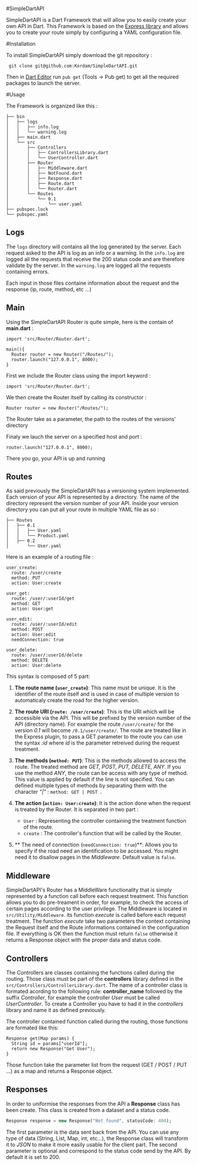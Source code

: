 #SimpleDartAPI

SimpleDartAPI is a Dart Framework that will allow you to easily create your own API in Dart.
This Framework is based on the [Express library](https://github.com/dartist/express) and allows you to create your route simply by configuring a YAML configuration file.

#Installation

To install SimpleDartAPI simply download the git repository :
```
 git clone git@github.com:Kordam/SimpleDartAPI.git
```
Then in [Dart Editor](https://www.dartlang.org/tools/editor/) run `pub get` (Tools -> Pub get) to get all the required packages to launch the server.

#Usage

The Framework is organized like this :

```
├── bin
│   ├── logs
│   │   ├── info.log
│   │   └── warning.log
│   ├── main.dart
│   └── src
│       ├── Controllers
│       │   ├── ControllersLibrary.dart
│       │   └── UserController.dart
│       ├── Router
│       │   ├── Middleware.dart
│       │   ├── NotFound.dart
│       │   ├── Response.dart
│       │   ├── Route.dart
│       │   └── Router.dart
│       └── Routes
│           └── 0.1
│               └── user.yaml
├── pubspec.lock
└── pubspec.yaml

```

## Logs

The `logs` directory will contains all the log generated by the server. Each request asked to the API is log as an info or a warning.
In the `info.log` are logged all the requests that receive the 200 status code and are therefore validate by the server.
In the `warning.log` are logged all the requests containing errors.

Each input in those files containe information about the request and the response (ip, route, method, etc ...)

## Main

Using the SimpleDartAPI Router is quite simple, here is the contain of **main.dart** :

```
import 'src/Router/Router.dart';

main(){
  Router router = new Router("/Routes/");
  router.launch("127.0.0.1", 8000);
}
```

First we include the Router class using the import keyword :
```
import 'src/Router/Router.dart';
```

We then create the Router itself by calling its constructor :
```
Router router = new Router("/Routes/");
```
The Router take as a parameter, the path to the routes of the versions' directory

Finaly we lauch the server on a specified host and port :
```
router.launch("127.0.0.1", 8000);
```

There you go, your API is up and running

## Routes

As said previously the SimpleDartAPI has a versioning system implemented.
Each version of your API is represented by a directory. The name of the directory represent the version number of your API.
Inside your version directory you can put all your route in multiple YAML file as so :

```
├── Routes
│   ├── 0.1
│   │   ├── User.yaml
│   │   └── Product.yaml
│   ├── 0.2
│       └── User.yaml
```

Here is an example of a routing file :
```
user_create:
  route: /user/create
  method: PUT
  action: User:create

user_get:
  route: /user/:userId/get
  method: GET
  action: User:get

user_edit:
  route: /user/:userId/edit
  method: POST
  action: User:edit
  needConnection: true

user_delete:
  route: /user/:userId/delete
  method: DELETE
  action: User:delete
```

This syntax is composed of 5 part:

1. **The route name (`user_create`)**: This name must be unique. It is the identifier of the route itself and is used in case of multiple version to automaticaly create the road for the higher version.

2. **The route URI (`route: /user/create`)**: This is the URI which will be accessible via the API. This will be prefixed by the version number of the API (directory name). For example the route `/user/create/` for the version *0.1* will become `/0.1/user/create/`.
The route are treated like in the Express plugin, to pass a GET parameter to the route you can use the syntax *:id* where *id* is the parameter retreived during the request treatment.

3. **The methods (`method: PUT`)**: This is the methods allowed to access the route. The treated method are *GET, POST, PUT, DELETE, ANY*. If you use the method *ANY*, the route can be access with any type of method. This value is applied by default if the line is not specified. 
You can defined multiple types of methods by separating them with the character *"|"* : `method: GET | POST `.

4. **The action (`action: User:create`)**: It is the action done when the request is treated by the Router. It is separated in two part :
   * `User` : Representing the controller containing the treatment function of the route.
   * `create` : The controller's function that will be called by the Router.

5. ** The need of connection (`needConnection: true`)**: Allows you to specify if the road need an identification to be accessed. You might need it to disallow pages in the *Middleware*. Default value is `false`.

## Middleware

SimpleDartAPI's Router has a MiddleWare functionality that is simply represented by a function call before each request treatment.
This function allows you to do pre-treament in order, for example, to check the access of certain pages according to the user privilege.
The Middleware is located in `src/Utility/Middleware`. its function *execute* is called before each request treatment.
The function *execute* take two parameters the context containing the Request itself and the Route informations contained in the configuration file.
If everything is OK then the function must return `false` otherwise it returns a Response object with the proper data and status code.

## Controllers

The Controllers are classes containing the functions called during the routing. Those class must be part of the **controllers** library defined in the `src/Controllers/ControllerLibrary.dart`. The name of a controller class is formated acording to the following rule: **controller_name** followed by the suffix *Controller*, for example the controller *User* must be called *UserController*.
To create a Controller you have to had it in the *controllers* library and name it as defined previously.

The controller contained function called during the routing, those functions are formated like this:
```
Response get(Map params) {
  String id = params["userId"];
  return new Response("Get User");
}
```
Those function take the parameter list from the request (GET / POST / PUT ...) as a map and returns a Response object.


## Responses

In order to uniformise the responses from the API a **Response** class has been create. This class is created from a dataset and a status code.

```dart
Response response = new Response("Not found", statusCode: 404);
```

The first parameter is the data sent back from the API. You can use any type of data (String, List, Map, int, etc...), the Response class will transform it to *JSON* to make it more easily usable for the client part.
The second parameter is optional and correspond to the status code send by the API. By default it is set to 200.
